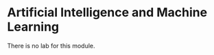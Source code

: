 Artificial Intelligence and Machine Learning 
=============================================

There is no lab for this module.